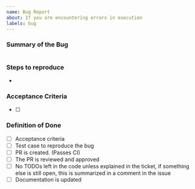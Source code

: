 ```yaml
---
name: Bug Report
about: If you are encountering errors in execution
labels: bug
---
```

### Summary of the Bug
```

```
### Steps to reproduce
-

### Acceptance Criteria
- [ ]

### Definition of Done
- [ ] Acceptance criteria
- [ ] Test case to reproduce the bug
- [ ] PR is created. (Passes CI)
- [ ] The PR is reviewed and approved
- [ ] No TODOs left in the code unless explained in the ticket, if something else is still open, this is summarized in a comment in the issue
- [ ] Documentation is updated